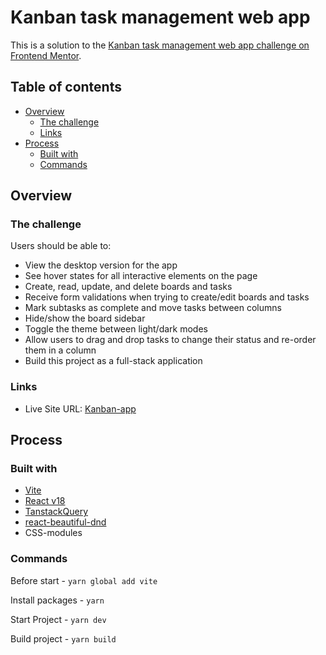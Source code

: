 # Kanban task management web app

This is a solution to the [Kanban task management web app challenge on Frontend Mentor](https://www.frontendmentor.io/challenges/kanban-task-management-web-app-wgQLt-HlbB).

## Table of contents

- [Overview](#overview)
  - [The challenge](#the-challenge)
  - [Links](#links)
- [Process](#process)
  - [Built with](#built-with)
  - [Commands](#commands)

## Overview

### The challenge

Users should be able to:

- View the desktop version for the app
- See hover states for all interactive elements on the page
- Create, read, update, and delete boards and tasks
- Receive form validations when trying to create/edit boards and tasks
- Mark subtasks as complete and move tasks between columns
- Hide/show the board sidebar
- Toggle the theme between light/dark modes
- Allow users to drag and drop tasks to change their status and re-order them in a column
- Build this project as a full-stack application

### Links

- Live Site URL: [Kanban-app](https://kanban-boards-demo-app.netlify.app)

## Process

### Built with

- [Vite](https://vitejs.dev/guide/)
- [React v18](https://reactjs.org/)
- [TanstackQuery](https://tanstack.com/query/latest/docs/framework/react/overview)
- [react-beautiful-dnd](https://github.com/atlassian/react-beautiful-dnd)
- CSS-modules

### Commands

Before start - `yarn global add vite`

Install packages - `yarn`

Start Project - `yarn dev`

Build project - `yarn build`
